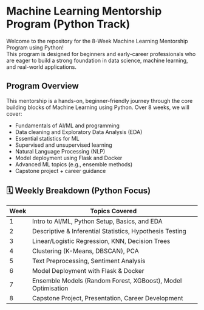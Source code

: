 # Machine Learning Mentorship Program (Python Track)

Welcome to the repository for the 8-Week Machine Learning Mentorship Program using Python!  
This program is designed for beginners and early-career professionals who are eager to build a strong foundation in data science, machine learning, and real-world applications.

## Program Overview

This mentorship is a hands-on, beginner-friendly journey through the core building blocks of Machine Learning using Python. Over 8 weeks, we will cover:

- Fundamentals of AI/ML and programming
- Data cleaning and Exploratory Data Analysis (EDA)
- Essential statistics for ML
- Supervised and unsupervised learning
- Natural Language Processing (NLP)
- Model deployment using Flask and Docker
- Advanced ML topics (e.g., ensemble methods)
- Capstone project + career guidance

## 🗓️ Weekly Breakdown (Python Focus)

| Week | Topics Covered |
|------|----------------|
| 1    | Intro to AI/ML, Python Setup, Basics, and EDA |
| 2    | Descriptive & Inferential Statistics, Hypothesis Testing |
| 3    | Linear/Logistic Regression, KNN, Decision Trees |
| 4    | Clustering (K-Means, DBSCAN), PCA |
| 5    | Text Preprocessing, Sentiment Analysis |
| 6    | Model Deployment with Flask & Docker |
| 7    | Ensemble Models (Random Forest, XGBoost), Model Optimisation |
| 8    | Capstone Project, Presentation, Career Development |


